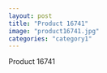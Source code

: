 ```yaml
---
layout: post
title: "Product 16741"
image: "product16741.jpg"
categories: "category1"
---
```

Product 16741

